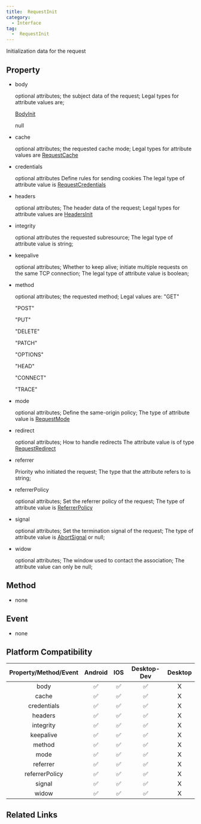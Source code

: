 ```yaml
---
title:  RequestInit
category:
  - Interface
tag:
  -  RequestInit
---
```


Initialization data for the request

## Property

  - body

    optional attributes;
    the subject data of the request;
    Legal types for attribute values are;

    [BodyInit](../body-init/index.md)

    null


  - cache

    optional attributes;
    the requested cache mode;
    Legal types for attribute values are [RequestCache](https://developer.mozilla.org/en-US/docs/Web/API/Request/cache)



  - credentials

    optional attributes
    Define rules for sending cookies
    The legal type of attribute value is [RequestCredentials](https://developer.mozilla.org/en-US/docs/Web/API/Request/credentials)


  - headers

    optional attributes;
    The header data of the request;
    Legal types for attribute values are [HeadersInit](../headers-init/index.md)


  - integrity

    optional attributes
    the requested subresource;
    The legal type of attribute value is string;


  - keepalive

    optional attributes;
    Whether to keep alive; initiate multiple requests on the same TCP connection;
    The legal type of attribute value is boolean;


  - method

    optional attributes;
    the requested method;
    Legal values are:
    "GET"

    "POST"

    "PUT"

    "DELETE"

    "PATCH"

    "OPTIONS"

    "HEAD"

    "CONNECT"

    "TRACE"

  - mode

    optional attributes;
    Define the same-origin policy;
    The type of attribute value is [RequestMode](../request-mode/index.md)


  - redirect

    optional attributes;
    How to handle redirects
    The attribute value is of type [RequestRedirect](https://developer.mozilla.org/en-US/docs/Web/API/Request/redirect)


  - referrer

    Priority
    who initiated the request;
    The type that the attribute refers to is string;


  - referrerPolicy

    optional attributes;
    Set the referrer policy of the request;
    The type of attribute value is [ReferrerPolicy](https://developer.mozilla.org/en-US/docs/Web/API/Request/referrerPolicy)

  - signal

    optional attributes;
    Set the termination signal of the request;
    The type of attribute value is [AbortSignal](https://developer.mozilla.org/en-US/docs/Web/API/AbortSignal)
    or null;

  - widow

    optional attributes;
    The window used to contact the association;
    The attribute value can only be null;


## Method

  - none

 

## Event

  - none

## Platform Compatibility

| Property/Method/Event    | Android | IOS | Desktop-Dev | Desktop |
|:------------------------:|:-------:|:---:|:-----------:|:-------:|
| body                     | ✅      | ✅  | ✅           | X       |
| cache                    | ✅      | ✅  | ✅           | X       |
| credentials              | ✅      | ✅  | ✅           | X       |
| headers                  | ✅      | ✅  | ✅           | X       |
| integrity                | ✅      | ✅  | ✅           | X       |
| keepalive                | ✅      | ✅  | ✅           | X       |
| method                   | ✅      | ✅  | ✅           | X       |
| mode                     | ✅      | ✅  | ✅           | X       |
| referrer                 | ✅      | ✅  | ✅           | X       |
| referrerPolicy           | ✅      | ✅  | ✅           | X       |
| signal                   | ✅      | ✅  | ✅           | X       |
| widow                    | ✅      | ✅  | ✅           | X       |
           
## Related Links

[]()


